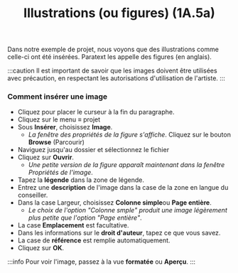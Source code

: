 ﻿---
title: Illustrations (ou figures) (1A.5a)
---
Dans notre exemple de projet, nous voyons que des illustrations comme celle-ci ont été insérées. Paratext les appelle des figures (en anglais).

:::caution
Il est important de savoir que les images doivent être utilisées avec précaution, en respectant les autorisations d'utilisation de l'artiste.
:::
### Comment insérer une image

- Cliquez pour placer le curseur à la fin du paragraphe.
- Cliquez sur le menu ≡ projet
- Sous **Insérer**, choisissez **Image**.
   -  *La fenêtre des propriétés de la figure s'affiche*.
 Cliquez sur le bouton **Browse** (Parcourir)
- Naviguez jusqu'au dossier et sélectionnez le fichier
- Cliquez sur **Ouvrir**.
   -  *Une petite version de la figure apparaît maintenant dans la fenêtre Propriétés de l'image*.
- Tapez la **légende** dans la zone de légende.
- Entrez une **description** de l'image dans la case de la zone en langue du conseiller.
- Dans la case Largeur, choisissez **Colonne simple**ou **Page entière**.
   -  *Le choix de l'option "Colonne smple" produit une image légèrement plus petite que l'option "Page entière"*.
- La case **Emplacement** est facultative.
- Dans les informations sur le **droit d'auteur**, tapez ce que vous savez.
-  La case de **référence** est remplie automatiquement.
- Cliquez sur **OK**.

:::info
Pour voir l'image, passez à la vue **formatée** ou **Aperçu**.
:::